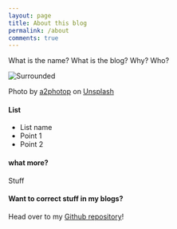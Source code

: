 ```yaml
---
layout: page
title: About this blog
permalink: /about
comments: true
---
```


<div class="row justify-content-between">
<div class="col-md-8 pr-5">    

<p>What is the name? What is the blog? Why? Who?</p>

<p class="mb-5"><img class="shadow-lg" src="https://images.unsplash.com/photo-1476611317561-60117649dd94?ixlib=rb-1.2.1" alt="Surrounded" /></p>
<p>Photo by <a href="https://unsplash.com/photos/63YVMrL2d6g">a2photop</a> on <a href="https://unsplash.com/">Unsplash</a></p>

<h4 id="features" class="mt-4">List</h4>

<ul>
<li>List name</li>

<li>Point 1</li>

<li>Point 2</li>

</ul>

<h4 id="howtouse">what more?</h4>

<p>Stuff</p>


<h4>Want to correct stuff in my blogs?</h4>

Head over to my <a href="https://github.com/malvikasharan/surrounded-by-giants">Github repository</a>!

</div>
